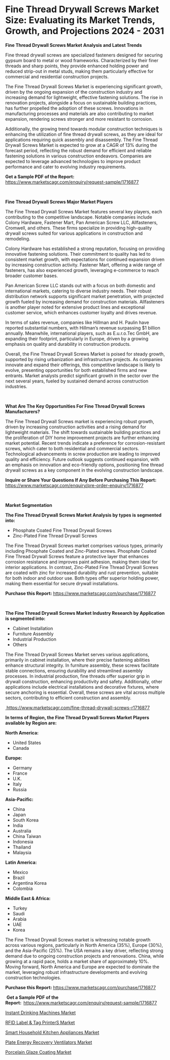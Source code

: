 <p><h1>Fine Thread Drywall Screws Market Size: Evaluating its Market Trends, Growth, and Projections 2024 - 2031</h1></p><p><strong>Fine Thread Drywall Screws Market Analysis and Latest Trends</strong></p>
<p><p>Fine thread drywall screws are specialized fasteners designed for securing gypsum board to metal or wood frameworks. Characterized by their finer threads and sharp points, they provide enhanced holding power and reduced strip-out in metal studs, making them particularly effective for commercial and residential construction projects. </p><p>The Fine Thread Drywall Screws Market is experiencing significant growth, driven by the ongoing expansion of the construction industry and increasing demand for lightweight, effective fastening solutions. The rise in renovation projects, alongside a focus on sustainable building practices, has further propelled the adoption of these screws. Innovations in manufacturing processes and materials are also contributing to market expansion, rendering screws stronger and more resistant to corrosion. </p><p>Additionally, the growing trend towards modular construction techniques is enhancing the utilization of fine thread drywall screws, as they are ideal for applications requiring quick assembly and disassembly. The Fine Thread Drywall Screws Market is expected to grow at a CAGR of 13% during the forecast period, reflecting the robust demand for efficient and reliable fastening solutions in various construction endeavors. Companies are expected to leverage advanced technologies to improve product performance and cater to evolving industry requirements.</p></p>
<p><strong>Get a Sample PDF of the Report:&nbsp;</strong> <a href="https://www.marketscagr.com/enquiry/request-sample/1716877?utm_campaign=1284&utm_medium=2&utm_source=Github&utm_content=ia&utm_term=13102024&utm_id=fine-thread-drywall-screws">https://www.marketscagr.com/enquiry/request-sample/1716877</a></p>
<p>&nbsp;</p>
<p><strong>Fine Thread Drywall Screws Major Market Players</strong></p>
<p><p>The Fine Thread Drywall Screws Market features several key players, each contributing to the competitive landscape. Notable companies include Colony Hardware, Fastener Mart, Pan American Screw LLC, Allfasteners, Cromwell, and others. These firms specialize in providing high-quality drywall screws suited for various applications in construction and remodeling.</p><p>Colony Hardware has established a strong reputation, focusing on providing innovative fastening solutions. Their commitment to quality has led to consistent market growth, with expectations for continued expansion driven by increasing construction activity. Fastener Mart, offering a wide range of fasteners, has also experienced growth, leveraging e-commerce to reach broader customer bases.</p><p>Pan American Screw LLC stands out with a focus on both domestic and international markets, catering to diverse industry needs. Their robust distribution network supports significant market penetration, with projected growth fueled by increasing demand for construction materials. Allfasteners is another player noted for extensive product lines and exceptional customer service, which enhances customer loyalty and drives revenue.</p><p>In terms of sales revenue, companies like Hillman and H. Paulin have reported substantial numbers, with Hillman’s revenue surpassing $1 billion annually. Meanwhile, international players, such as E.u.r.o.Tec GmbH, are expanding their footprint, particularly in Europe, driven by a growing emphasis on quality and durability in construction products.</p><p>Overall, the Fine Thread Drywall Screws Market is poised for steady growth, supported by rising urbanization and infrastructure projects. As companies innovate and expand their offerings, this competitive landscape is likely to evolve, presenting opportunities for both established firms and new entrants. Market analysts predict significant growth in the sector over the next several years, fueled by sustained demand across construction industries.</p></p>
<p>&nbsp;</p>
<p><strong>What Are The Key Opportunities For Fine Thread Drywall Screws Manufacturers?</strong></p>
<p><p>The Fine Thread Drywall Screws market is experiencing robust growth, driven by increasing construction activities and a rising demand for lightweight materials. The shift towards sustainable building practices and the proliferation of DIY home improvement projects are further enhancing market potential. Recent trends indicate a preference for corrosion-resistant screws, which cater to both residential and commercial sectors. Technological advancements in screw production are leading to improved quality and efficiency. Future outlook suggests continued expansion, with an emphasis on innovation and eco-friendly options, positioning fine thread drywall screws as a key component in the evolving construction landscape.</p></p>
<p><strong>Inquire or Share Your Questions If Any Before Purchasing This Report:</strong> <a href="https://www.marketscagr.com/enquiry/pre-order-enquiry/1716877?utm_campaign=1284&utm_medium=2&utm_source=Github&utm_content=ia&utm_term=13102024&utm_id=fine-thread-drywall-screws">https://www.marketscagr.com/enquiry/pre-order-enquiry/1716877</a></p>
<p>&nbsp;</p>
<p><strong>Market Segmentation</strong></p>
<p><strong>The Fine Thread Drywall Screws Market Analysis by types is segmented into:</strong></p>
<p><ul><li>Phosphate Coated Fine Thread Drywall Screws</li><li>Zinc-Plated Fine Thread Drywall Screws</li></ul></p>
<p><p>The Fine Thread Drywall Screws market comprises various types, primarily including Phosphate Coated and Zinc-Plated screws. Phosphate Coated Fine Thread Drywall Screws feature a protective layer that enhances corrosion resistance and improves paint adhesion, making them ideal for interior applications. In contrast, Zinc-Plated Fine Thread Drywall Screws are coated with zinc for increased durability and rust prevention, suitable for both indoor and outdoor use. Both types offer superior holding power, making them essential for secure drywall installations.</p></p>
<p><strong>Purchase this Report:&nbsp;</strong><a href="https://www.marketscagr.com/purchase/1716877?utm_campaign=1284&utm_medium=2&utm_source=Github&utm_content=ia&utm_term=13102024&utm_id=fine-thread-drywall-screws">https://www.marketscagr.com/purchase/1716877</a></p>
<p>&nbsp;</p>
<p><strong>The Fine Thread Drywall Screws Market Industry Research by Application is segmented into:</strong></p>
<p><ul><li>Cabinet Installation</li><li>Furniture Assembly</li><li>Industrial Production</li><li>Others</li></ul></p>
<p><p>The Fine Thread Drywall Screws Market serves various applications, primarily in cabinet installation, where their precise fastening abilities enhance structural integrity. In furniture assembly, these screws facilitate stable connections, ensuring durability and streamlined assembly processes. In industrial production, fine threads offer superior grip in drywall construction, enhancing productivity and safety. Additionally, other applications include electrical installations and decorative fixtures, where secure anchoring is essential. Overall, these screws are vital across multiple sectors, contributing to efficient construction and assembly.</p></p>
<p><a href="https://www.marketscagr.com/fine-thread-drywall-screws-r1716877?utm_campaign=1284&utm_medium=2&utm_source=Github&utm_content=ia&utm_term=13102024&utm_id=fine-thread-drywall-screws">&nbsp;https://www.marketscagr.com/fine-thread-drywall-screws-r1716877</a></p>
<p><strong>In terms of Region, the Fine Thread Drywall Screws Market Players available by Region are:</strong></p>
<p>
    <p> <strong> North America: </strong>
        <ul>
            <li>United States</li>
            <li>Canada</li>
        </ul>
        </p> 
    <p> <strong> Europe: </strong>
        <ul>
            <li>Germany</li>
            <li>France</li>
            <li>U.K.</li>
            <li>Italy</li>
            <li>Russia</li>
        </ul>
        </p> 
    <p> <strong> Asia-Pacific: </strong>
        <ul>
            <li>China</li>
            <li>Japan</li>
            <li>South Korea</li>
            <li>India</li>
            <li>Australia</li>
            <li>China Taiwan</li>
            <li>Indonesia</li>
            <li>Thailand</li>
            <li>Malaysia</li>
        </ul>
        </p> 
    <p> <strong> Latin America: </strong>
        <ul>
            <li>Mexico</li>
            <li>Brazil</li>
            <li>Argentina Korea</li>
            <li>Colombia</li>
        </ul>
        </p> 
    <p> <strong> Middle East & Africa: </strong>
        <ul>
            <li>Turkey</li>
            <li>Saudi</li>
            <li>Arabia</li>
            <li>UAE</li>
            <li>Korea</li>
        </ul>
    </p>
    </p>
<p><p>The Fine Thread Drywall Screws market is witnessing notable growth across various regions, particularly in North America (35%), Europe (30%), and the Asia-Pacific (25%). The USA remains a key driver, reflecting strong demand due to ongoing construction projects and renovations. China, while growing at a rapid pace, holds a market share of approximately 10%. Moving forward, North America and Europe are expected to dominate the market, leveraging robust infrastructure developments and evolving construction technologies.</p></p>
<p><strong>Purchase this Report: </strong><a href="https://www.marketscagr.com/purchase/1716877?utm_campaign=1284&utm_medium=2&utm_source=Github&utm_content=ia&utm_term=13102024&utm_id=fine-thread-drywall-screws">https://www.marketscagr.com/purchase/1716877</a></p>
<p>&nbsp;<strong>Get a Sample PDF of the Report:&nbsp;&nbsp;</strong><a href="https://www.marketscagr.com/enquiry/request-sample/1716877?utm_campaign=1284&utm_medium=2&utm_source=Github&utm_content=ia&utm_term=13102024&utm_id=fine-thread-drywall-screws">https://www.marketscagr.com/enquiry/request-sample/1716877</a></p>
<p><strong></strong></p>
<p><p><a href="https://www.linkedin.com/pulse/in-depth-analysis-global-instant-drinking-machines-market-4hpjc?utm_campaign=1284&utm_medium=2&utm_source=Github&utm_content=ia&utm_term=13102024&utm_id=fine-thread-drywall-screws">Instant Drinking Machines Market</a></p><p><a href="https://www.linkedin.com/pulse/global-rfid-label-tag-printers-market-product-types-applications-jryjc?utm_campaign=1284&utm_medium=2&utm_source=Github&utm_content=ia&utm_term=13102024&utm_id=fine-thread-drywall-screws">RFID Label & Tag PrinterS Market</a></p><p><a href="https://www.linkedin.com/pulse/global-smart-household-kitchen-appliances-market-trends-lbkbc?utm_campaign=1284&utm_medium=2&utm_source=Github&utm_content=ia&utm_term=13102024&utm_id=fine-thread-drywall-screws">Smart Household Kitchen Appliances Market</a></p><p><a href="https://www.linkedin.com/pulse/plate-energy-recovery-ventilators-market-evolution-future-fc7xc?utm_campaign=1284&utm_medium=2&utm_source=Github&utm_content=ia&utm_term=13102024&utm_id=fine-thread-drywall-screws">Plate Energy Recovery Ventilators Market</a></p><p><a href="https://www.linkedin.com/pulse/global-porcelain-glaze-coating-market-opportunities-iwihc?utm_campaign=1284&utm_medium=2&utm_source=Github&utm_content=ia&utm_term=13102024&utm_id=fine-thread-drywall-screws">Porcelain Glaze Coating Market</a></p></p>